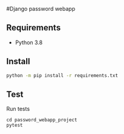 #Django password webapp

## Requirements
- Python 3.8

## Install
```sh
python -m pip install -r requirements.txt
```
## Test

Run tests
```shell
cd password_webapp_project
pytest
```